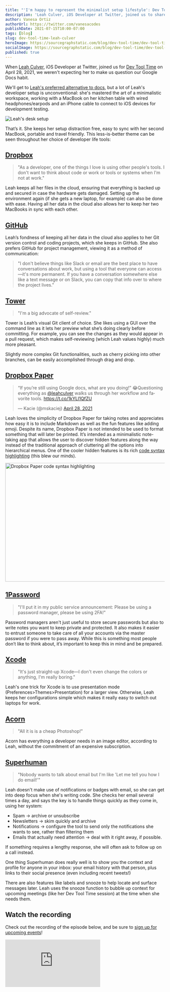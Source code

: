 ```yaml
---
title: "'I'm happy to represent the minimalist setup lifestyle': Dev Tool Time with Leah Culver"
description: 'Leah Culver, iOS Developer at Twitter, joined us to share some developer life hacks, her minimalist, no-config philosophy for tools, and her secret for reaching inbox zero.'
author: Vanesa Ortiz
authorUrl: https://twitter.com/vanesacodes
publishDate: 2021-07-15T10:00-07:00
tags: [blog]
slug: dev-tool-time-leah-culver
heroImage: https://sourcegraphstatic.com/blog/dev-tool-time/dev-tool-time-leah-culver.jpg
socialImage: https://sourcegraphstatic.com/blog/dev-tool-time/dev-tool-time-leah-culver.jpg
published: true
---
```


When [Leah Culver](https://twitter.com/leahculver), iOS Developer at Twitter, joined us for [Dev Tool Time](https://info.sourcegraph.com/dev-tool-time) on April 28, 2021, we weren't expecting her to make us question our Google Docs habit.

We'll get to [Leah's preferred alternative to docs](#Dropbox-Paper), but a lot of Leah's developer setup is unconventional: she's mastered the art of a minimalistic workspace, working with a MacBook on her kitchen table with wired headphones/earpods and an iPhone cable to connect to iOS devices for development testing.

![Leah's desk setup](https://sourcegraphstatic.com/blog/dev-tool-time/dev-tool-time-leah-culver-desk.jpeg)

That’s it. She keeps her setup distraction free, easy to sync with her second MacBook, portable and travel friendly. This less-is-better theme can be seen throughout her choice of developer life tools:

## [Dropbox](https://www.dropbox.com/)

> "As a developer, one of the things I love is using other people's tools. I don't want to think about code or work or tools or systems when I'm not at work."

Leah keeps all her files in the cloud, ensuring that everything is backed up and secured in case the hardware gets damaged. Setting up the environment again (if she gets a new laptop, for example) can also be done with ease. Having all her data in the cloud also allows her to keep her two MacBooks in sync with each other.

## [GitHub](https://github.com)

Leah’s fondness of keeping all her data in the cloud also applies to her Git version control and coding projects, which she keeps in GitHub. She also prefers GitHub for project management, viewing it as a method of communication:

> "I don't believe things like Slack or email are the best place to have conversations about work, but using a tool that everyone can access—it's more permanent. If you have a conversation somewhere else like a text message or on Slack, you can copy that info over to where the project lives."

## [Tower](https://www.git-tower.com/)

> "I'm a big advocate of self-review."

Tower is Leah’s visual Git client of choice. She likes using a GUI over the command line as it lets her preview what she’s doing clearly before committing. For example, you can see the changes as they would appear in a pull request, which makes self-reviewing (which Leah values highly) much more pleasant.

Slightly more complex Git functionalities, such as cherry picking into other branches, can be easily accomplished through drag and drop.

## [Dropbox Paper](https://www.dropbox.com/paper)

<blockquote class="twitter-tweet tw-align-center"><p lang="en" dir="ltr">“If you’re still using Google docs, what are you doing!” 😂Questioning everything as <a href="https://twitter.com/leahculver?ref_src=twsrc%5Etfw">@leahculver</a> walks us through her workflow and favorite tools. <a href="https://t.co/1kYLl1QfZU">https://t.co/1kYLl1QfZU</a></p>&mdash; Kacie (@mskaciej) <a href="https://twitter.com/mskaciej/status/1387471457018515458?ref_src=twsrc%5Etfw">April 28, 2021</a></blockquote> <script async src="https://platform.twitter.com/widgets.js" charset="utf-8"></script>

Leah loves the simplicity of Dropbox Paper for taking notes and appreciates how easy it is to include Markdown as well as the fun features like adding emoji. Despite its name, Dropbox Paper is not intended to be used to format something that will later be printed. It’s intended as a minimalistic note-taking app that allows the user to discover hidden features along the way instead of the traditional approach of cluttering all the options into hierarchical menus. One of the cooler hidden features is its rich [code syntax highlighting](https://youtu.be/QNYoOCLocAI?t=1187) (this blew our minds).

<img src="https://sourcegraphstatic.com/blog/dev-tool-time/dev-tool-time-leah-culver-dropbox-paper.png" alt="Dropbox Paper code syntax highlighting" width="700" height="375">

## [1Password](https://1password.com/)

> "I'll put it in my public service announcement: Please be using a password manager, please be using 2FA!"

Password managers aren't just useful to store secure passwords but also to write notes you want to keep private and protected. It also makes it easier to entrust someone to take care of all your accounts via the master password if you were to pass away. While this is something most people don’t like to think about, it’s important to keep this in mind and be prepared.

## [Xcode](https://developer.apple.com/xcode/)

> "It's just straight-up Xcode—I don't even change the colors or anything, I'm really boring."

Leah's one trick for Xcode is to use presentation mode (Preferences>Themes>Presentation) for a larger view. Otherwise, Leah keeps her configurations simple which makes it really easy to switch out laptops for work.

## [Acorn](https://flyingmeat.com/acorn/)

> "All it is is a cheap Photoshop!"

Acorn has everything a developer needs in an image editor, according to Leah, without the commitment of an expensive subscription.

## [Superhuman](https://superhuman.com/)

> "Nobody wants to talk about email but I'm like 'Let me tell you how I do email!'"

Leah doesn't make use of notifications or badges with email, so she can get into deep focus when she's writing code. She checks her email several times a day, and says the key is to handle things quickly as they come in, using her system:

- Spam -> archive or unsubscribe
- Newsletters -> skim quickly and archive
- Notifications -> configure the tool to send only the notifications she wants to see, rather than filtering them
- Emails that actually need attention -> deal with it right away, if possible.

If something requires a lengthy response, she will often ask to follow up on a call instead.

One thing Superhuman does really well is to show you the context and profile for anyone in your inbox: your email history with that person, plus links to their social presence (even including recent tweets!)

There are also features like labels and snooze to help locate and surface messages later. Leah uses the snooze function to bubble up context for upcoming meetings (like her Dev Tool Time session) at the time when she needs them.

## Watch the recording

Check out the recording of the episode below, and be sure to [sign up for upcoming events](https://info.sourcegraph.com/dev-tool-time)!

<div class="container my-4 video-embed embed-responsive embed-responsive-16by9">
    <iframe class="embed-responsive-item" src="https://www.youtube-nocookie.com/embed/QNYoOCLocAI?autoplay=0&amp;cc_load_policy=0&amp;start=93&amp;end=0&amp;loop=0&amp;controls=1&amp;modestbranding=0&amp;rel=0" allowfullscreen="" allow="accelerometer; autoplay; encrypted-media; gyroscope; picture-in-picture" frameborder="0"></iframe>
</div>
